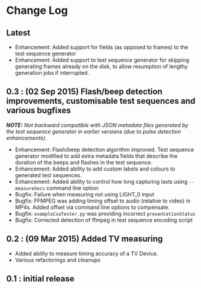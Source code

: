 # Change Log

## Latest

* Enhancement: Added support for fields (as opposed to frames) to the test sequence generator
* Enhancement: Added support to test sequence generator for skipping generating frames already
  on the disk, to allow resumption of lengthy generation jobs if interrupted.

## 0.3 : (02 Sep 2015) Flash/beep detection improvements, customisable test sequences and various bugfixes

_**NOTE:** Not backward compatible with JSON metadata files generated by the
test sequence generator in earlier versions (due to pulse detection
enhancements)._

* Enhancement: Flash/beep detection algorithm improved. Test sequence
  generator modified to add extra metadata fields that describe the duration
  of the beeps and flashes in the test sequence.
* Enhancement: Added ability to add custom labels and colours to generated
  test sequences.
* Enhancement: Added ability to control how long capturing lasts using
  `--measureSecs` command line option
* Bugfix: Failure when measuring not using LIGHT_0 input
* Bugfix: FFMPEG was adding timing offset to audio (relative to video) in MP4s.
  Added offset via command line options to compensate.
* Bugfix: `exampleCsaTester.py` was providing incorrect `presentationStatus`
* Bugfix: Corrected detection of ffmpeg in test sequence encoding script

## 0.2 : (09 Mar 2015) Added TV measuring

* Added ability to measure timing accuracy of a TV Device.
* Various refactorings and cleanups

## 0.1 : initial release
